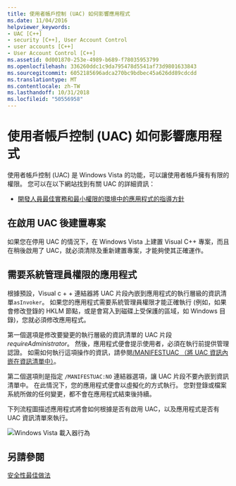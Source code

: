 ```yaml
---
title: 使用者帳戶控制 (UAC) 如何影響應用程式
ms.date: 11/04/2016
helpviewer_keywords:
- UAC [C++]
- security [C++], User Account Control
- user accounts [C++]
- User Account Control [C++]
ms.assetid: 0d001870-253e-4989-b689-f78035953799
ms.openlocfilehash: 336260ddc1c9da795478d5541af73d9801633843
ms.sourcegitcommit: 6052185696adca270bc9bdbec45a626dd89cdcdd
ms.translationtype: MT
ms.contentlocale: zh-TW
ms.lasthandoff: 10/31/2018
ms.locfileid: "50556958"
---
```

# <a name="how-user-account-control-uac-affects-your-application"></a>使用者帳戶控制 (UAC) 如何影響應用程式

使用者帳戶控制 (UAC) 是 Windows Vista 的功能，可以讓使用者帳戶擁有有限的權限。 您可以在以下網站找到有關 UAC 的詳細資訊：

- [開發人員最佳實務和最小權限的環境中的應用程式的指導方針](/windows/desktop/uxguide/winenv-uac)

## <a name="building-projects-after-enabling-uac"></a>在啟用 UAC 後建置專案

如果您在停用 UAC 的情況下，在 Windows Vista 上建置 Visual C++ 專案，而且在稍後啟用了 UAC，就必須清除及重新建置專案，才能夠使其正確運作。

## <a name="applications-that-require-administrative-privileges"></a>需要系統管理員權限的應用程式

根據預設，Visual c + + 連結器將 UAC 片段內嵌到應用程式的執行層級的資訊清單`asInvoker`。 如果您的應用程式需要系統管理員權限才能正確執行 (例如，如果會修改登錄的 HKLM 節點，或是會寫入到磁碟上受保護的區域，如 Windows 目錄)，您就必須修改應用程式。

第一個選項是修改要變更的執行層級的資訊清單的 UAC 片段*requireAdministrator*。 然後，應用程式便會提示使用者，必須在執行前提供管理認證。 如需如何執行這項操作的資訊，請參閱[/MANIFESTUAC （將 UAC 資訊內嵌在資訊清單中）](../build/reference/manifestuac-embeds-uac-information-in-manifest.md)。

第二個選項則是指定 `/MANIFESTUAC:NO` 連結器選項，讓 UAC 片段不要內嵌到資訊清單中。 在此情況下，您的應用程式便會以虛擬化的方式執行。 您對登錄或檔案系統所做的任何變更，都不會在應用程式結束後持續。

下列流程圖描述應用程式將會如何根據是否有啟用 UAC，以及應用程式是否有 UAC 資訊清單來執行。

![Windows Vista 載入器行為](media/uacflowchart.png "UACflowchart")

## <a name="see-also"></a>另請參閱

[安全性最佳做法](security-best-practices-for-cpp.md)
